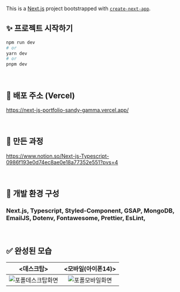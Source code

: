 This is a [Next.js](https://nextjs.org/) project bootstrapped with [`create-next-app`](https://github.com/vercel/next.js/tree/canary/packages/create-next-app).

## ✨ 프로젝트 시작하기

```bash
npm run dev
# or
yarn dev
# or
pnpm dev
```
<br/>

## 🌟 배포 주소 (Vercel)

https://next-js-portfolio-sandy-gamma.vercel.app/

<br/>

## 🔖 만든 과정

https://www.notion.so/Next-js-Typescript-0986f193e0d74ec8ae0e18a77352e551?pvs=4

<br/>

## 📖 개발 환경 구성

### Next.js, Typescript, Styled-Component, GSAP, MongoDB,  EmailJS, Dotenv, Fontawesome, Prettier, EsLint,

<br/>

## ✅ 완성된 모습

|<데스크탑>|<모바일(아이폰14)>|
|:---:|:---:|
|![포폴데스크탑화면](https://github.com/jangjihoon96/NextJsPortfolio/assets/119390662/eb692aa8-c22e-46ae-9537-a15004360b28)|![포폴모바일화면](https://github.com/jangjihoon96/NextJsPortfolio/assets/119390662/e92b2704-1544-4674-98f1-d8c7d54403d0)|


